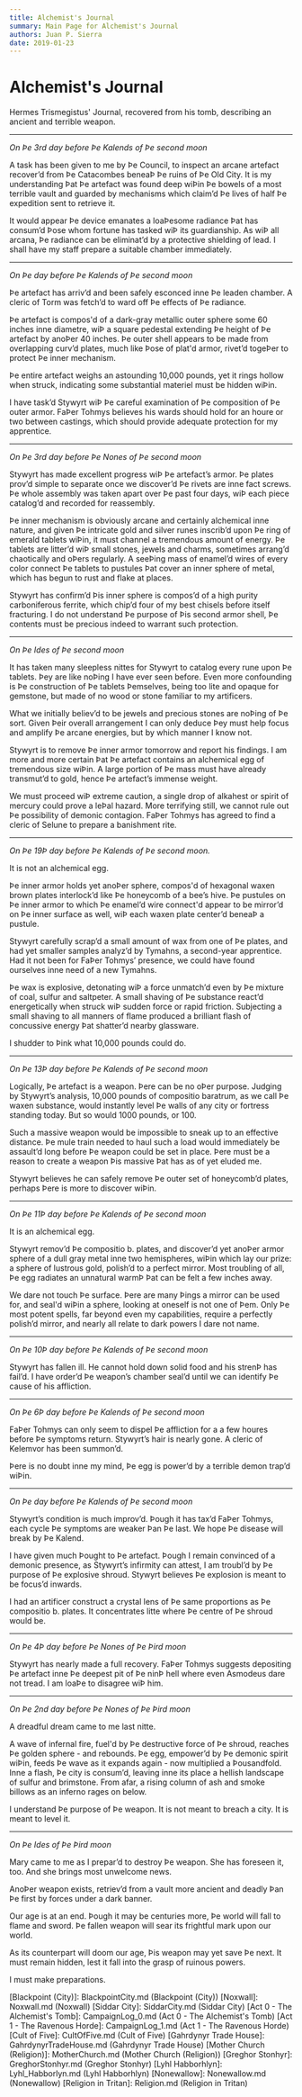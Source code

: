 ```yaml
---
title: Alchemist's Journal
summary: Main Page for Alchemist's Journal
authors: Juan P. Sierra
date: 2019-01-23
---
```


# Alchemist's Journal

Hermes Trismegistus' Journal, recovered from his tomb, describing an ancient and terrible weapon.

---

*On Þe 3rd day before Þe Kalends of Þe second moon*

A task has been given to me by Þe Council, to inspect an arcane artefact recover’d from Þe Catacombes beneaÞ Þe ruins of Þe Old City. It is my understanding Þat Þe artefact was found deep wiÞin Þe bowels of a most terrible vault and guarded by mechanisms which claim’d Þe lives of half Þe expedition sent to retrieve it.

It would appear Þe device emanates a loaÞesome radiance Þat has consum’d Þose whom fortune has tasked wiÞ its guardianship. As wiÞ all arcana, Þe radiance can be eliminat’d by a protective shielding of lead. I shall have my staff prepare a suitable chamber immediately.

---

*On Þe day before Þe Kalends of Þe second moon*

Þe artefact has arriv’d and been safely esconced inne Þe leaden chamber. A cleric of Torm was fetch’d to ward off Þe effects of Þe radiance.

Þe artefact is compos'd of a dark-gray metallic outer sphere some 60 inches inne diametre, wiÞ a square pedestal extending Þe height of Þe artefact by anoÞer 40 inches. Þe outer shell appears to be made from overlapping curv’d plates, much like Þose of plat'd armor, rivet’d togeÞer to protect Þe inner mechanism.

Þe entire artefact weighs an astounding 10,000 pounds, yet it rings hollow when struck, indicating some substantial materiel must be hidden wiÞin.

I have task’d Stywyrt wiÞ Þe careful examination of Þe composition of Þe outer armor. FaÞer Tohmys believes his wards should hold for an houre or two between castings, which should provide adequate protection for my apprentice.

---

*On Þe 3rd day before Þe Nones of Þe second moon*

Stywyrt has made excellent progress wiÞ Þe artefact’s armor. Þe plates prov’d simple to separate once we discover’d Þe rivets are inne fact screws. Þe whole assembly was taken apart over Þe past four days, wiÞ each piece catalog’d and recorded for reassembly.

Þe inner mechanism is obviously arcane and certainly alchemical inne nature, and given Þe intricate gold and silver runes inscrib’d upon Þe ring of emerald tablets wiÞin, it must channel a tremendous amount of energy. Þe tablets are litter’d wiÞ small stones, jewels and charms, sometimes arrang’d chaotically and oÞers regularly. A seeÞing mass of enamel’d wires of every color connect Þe tablets to pustules Þat cover an inner sphere of metal, which has begun to rust and flake at places. 

Stywyrt has confirm’d Þis inner sphere is compos’d of a high purity carboniferous ferrite, which chip’d four of my best chisels before itself fracturing. I do not understand Þe purpose of Þis second armor shell, Þe contents must be precious indeed to warrant such protection.

---

*On Þe Ides of Þe second moon*

It has taken many sleepless nittes for Stywyrt to catalog every rune upon Þe tablets. Þey are like noÞing I have ever seen before. Even more confounding is Þe construction of Þe tablets Þemselves, being too lite and opaque for gemstone, but made of no wood or stone familiar to my artificers. 

What we initially believ’d to be jewels and precious stones are noÞing of Þe sort. Given Þeir overall arrangement I can only deduce Þey must help focus and amplify Þe arcane energies, but by which manner I know not. 

Stywyrt is to remove Þe inner armor tomorrow and report his findings. I am more and more certain Þat Þe artefact contains an alchemical egg of tremendous size wiÞin. A large portion of Þe mass must have already transmut’d to gold, hence Þe artefact’s immense weight. 

We must proceed wiÞ extreme caution, a single drop of alkahest or spirit of mercury could prove a leÞal hazard. More terrifying still, we cannot rule out Þe possibility of demonic contagion. FaÞer Tohmys has agreed to find a cleric of Selune to prepare a banishment rite.

---

*On Þe 19Þ day before Þe Kalends of Þe second moon.*

It is not an alchemical egg.

Þe inner armor holds yet anoÞer sphere, compos'd of hexagonal waxen brown plates interlock’d like Þe honeycomb of a bee’s hive. Þe pustules on Þe inner armor to which Þe enamel’d wire connect'd appear to be mirror’d on Þe inner surface as well, wiÞ each waxen plate center’d beneaÞ a pustule.

Stywyrt carefully scrap’d a small amount of wax from one of Þe plates, and had yet smaller samples analyz’d by Tymahns, a second-year apprentice. Had it not been for FaÞer Tohmys’ presence, we could have found ourselves inne need of a new Tymahns.

Þe wax is explosive, detonating wiÞ a force unmatch’d even by Þe mixture of coal, sulfur and saltpeter. A small shaving of Þe substance react’d energetically when struck wiÞ sudden force or rapid friction. Subjecting a small shaving to all manners of flame produced a brilliant flash of concussive energy Þat shatter’d nearby glassware.

I shudder to Þink what 10,000 pounds could do.

---

*On Þe 13Þ day before Þe Kalends of Þe second moon*

Logically, Þe artefact is a weapon. Þere can be no oÞer purpose. Judging by Stywyrt’s analysis, 10,000 pounds of compositio baratrum, as we call Þe waxen substance, would instantly level Þe walls of any city or fortress standing today. But so would 1000 pounds, or 100.

Such a massive weapon would be impossible to sneak up to an effective distance. Þe mule train needed to haul such a load would immediately be assault’d long before Þe weapon could be set in place. Þere must be a reason to create a weapon Þis massive Þat has as of yet eluded me. 

Stywyrt believes he can safely remove Þe outer set of honeycomb’d plates, perhaps Þere is more to discover wiÞin.

---

*On Þe 11Þ day before Þe Kalends of Þe second moon*

It is an alchemical egg.

Stywyrt remov’d Þe compositio b. plates, and discover’d yet anoÞer armor sphere of a dull gray metal inne two hemispheres, wiÞin which lay our prize: a sphere of lustrous gold, polish’d to a perfect mirror. Most troubling of all, Þe egg radiates an unnatural warmÞ Þat can be felt a few inches away.

We dare not touch Þe surface. Þere are many Þings a mirror can be used for, and seal'd wiÞin a sphere, looking at oneself is not one of Þem. Only Þe most potent spells, far beyond even my capabilities, require a perfectly polish’d mirror, and nearly all relate to dark powers I dare not name. 

---

*On Þe 10Þ day before Þe Kalends of Þe second moon*

Stywyrt has fallen ill. He cannot hold down solid food and his strenÞ has fail’d. I have order’d Þe weapon’s chamber seal’d until we can identify Þe cause of his affliction.

---

*On Þe 6Þ day before Þe Kalends of Þe second moon*

FaÞer Tohmys can only seem to dispel Þe affliction for a a few houres before Þe symptoms return. Stywyrt’s hair is nearly gone. A cleric of Kelemvor has been summon’d.

Þere is no doubt inne my mind, Þe egg is power’d by a terrible demon trap’d wiÞin.

---

*On Þe day before Þe Kalends of Þe second moon*

Stywyrt’s condition is much improv’d. Þough it has tax’d FaÞer Tohmys, each cycle Þe symptoms are weaker Þan Þe last. We hope Þe disease will break by Þe Kalend.

I have given much Þought to Þe artefact. Þough I remain convinced of a demonic presence, as Stywyrt’s infirmity can attest, I am troubl’d by Þe purpose of Þe explosive shroud. Stywyrt believes Þe explosion is meant to be focus’d inwards. 

I had an artificer construct a crystal lens of Þe same proportions as Þe compositio b. plates. It concentrates litte where Þe centre of Þe shroud would be.

---

*On Þe 4Þ day before Þe Nones of Þe Þird moon*

Stywyrt has nearly made a full recovery. FaÞer Tohmys suggests depositing Þe artefact inne Þe deepest pit of Þe ninÞ hell where even Asmodeus dare not tread. I am loaÞe to disagree wiÞ him.

---

*On Þe 2nd day before Þe Nones of Þe Þird moon*

A dreadful dream came to me last nitte.

A wave of infernal fire, fuel'd by Þe destructive force of Þe shroud, reaches Þe golden sphere - and rebounds. Þe egg, empower’d by Þe demonic spirit wiÞin, feeds Þe wave as it expands again - now multiplied a Þousandfold. Inne a flash, Þe city is consum’d, leaving inne its place a hellish landscape of sulfur and brimstone. From afar, a rising column of ash and smoke billows as an inferno rages on below.

I understand Þe purpose of Þe weapon. It is not meant to breach a city. It is meant to level it.

---

*On Þe Ides of Þe Þird moon*

Mary came to me as I prepar’d to destroy Þe weapon. She has foreseen it, too. And she brings most unwelcome news. 

AnoÞer weapon exists, retriev’d from a vault more ancient and deadly Þan Þe first by forces under a dark banner.

Our age is at an end. Þough it may be centuries more, Þe world will fall to flame and sword. Þe fallen weapon will sear its frightful mark upon our world.

As its counterpart will doom our age, Þis weapon may yet save Þe next. It must remain hidden, lest it fall into the grasp of ruinous powers.

I must make preparations.




[Alchemist's Journal]: AlchemistJournal.md (Alchemist's Journal)
[Book of Prophesy]: Prophesy.md (Book of Prophesy)
[Gnolls]: Gnolls.md (Gnolls)
[Stonhyr's Speech at Noxwall]: StonhyrNoxwallSpeech.md (Stonhyr's Speech at Noxwall)
[Timeline]: Timeline.md (Timeline)
[Tritanian Calendar]: Calendar.md (Tritanian Calendar)
[Kingdom of Dohlar]: Blackpoint.md (Kingdom of Dohlar)
[Republic of Siddarmark]: Republic.md (Republic of Siddarmark)
[Blackpoint (City)]: BlackpointCity.md (Blackpoint (City))
[Noxwall]: Noxwall.md (Noxwall)
[Siddar City]: SiddarCity.md (Siddar City)
[Act 0 - The Alchemist's Tomb]: CampaignLog_0.md (Act 0 - The Alchemist's Tomb)
[Act 1 - The Ravenous Horde]: CampaignLog_1.md (Act 1 - The Ravenous Horde)
[Cult of Five]: CultOfFive.md (Cult of Five)
[Gahrdynyr Trade House]: GahrdynyrTradeHouse.md (Gahrdynyr Trade House)
[Mother Church (Religion)]: MotherChurch.md (Mother Church (Religion))
[Greghor Stonhyr]: GreghorStonhyr.md (Greghor Stonhyr)
[Lyhl Habborhlyn]: Lyhl_Habborlyn.md (Lyhl Habborhlyn)
[Nonewallow]: Nonewallow.md (Nonewallow)
[Religion in Tritan]: Religion.md (Religion in Tritan)